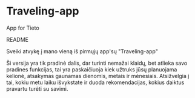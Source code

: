 # Traveling-app
App for Tieto

README

Sveiki atvykę į mano vieną iš pirmųjų app'sų "Traveling-app" 

Ši versija yra tik pradinė dalis, dar turinti nemažai klaidų, bet atlieka savo pradines funkcijas, tai yra paskaičiuoja kiek užtruks jūsų planuojama kelionė, atsakymas gaunamas dienomis, metais ir mėnesiais. Atsižvelgia į tai, kokiu metu laiku išvykstate ir duoda rekomendacijas, kokius daiktus pravartu turėti su savimi. 
